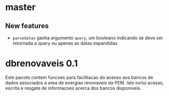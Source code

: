 # master 

## New features

* `parsedatas` ganha argumento `query`, um booleano indicando se deve ser retornada a query ou
  apenas as datas expandidas

# dbrenovaveis 0.1

Este pacote contem funcoes para facilitacao do acesso aos bancos de dados associados a area de
energias renovaveis da PEM. Isto inclui acesso, escrita e resgate de informacoes acerca dos bancos
disponiveis.